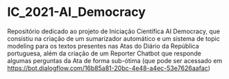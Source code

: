 # IC_2021-AI_Democracy
Repositório dedicado ao projeto de Iniciação Científica AI Democracy, que consistiu na criação de um sumarizador automático e um sistema de topic modeling para os textos presentes nas Atas do Diário da República portuguesa, além da criação de um Reporter Chatbot que responde algumas perguntas da Ata de forma sub-ótima (que pode ser acessado em https://bot.dialogflow.com/16b85a81-20bc-4e48-a4ec-53e7626aafac)
